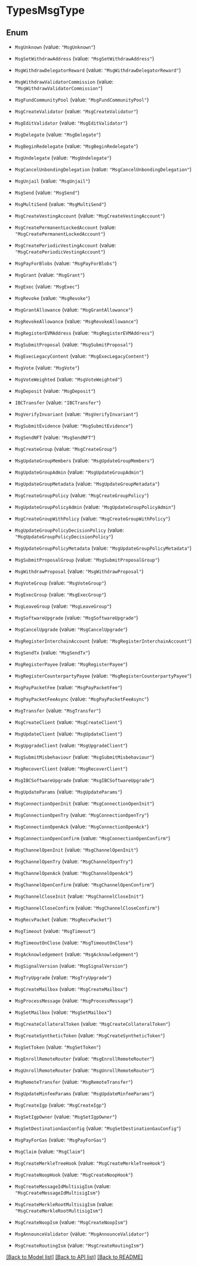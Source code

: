 # TypesMsgType

## Enum


* `MsgUnknown` (value: `"MsgUnknown"`)

* `MsgSetWithdrawAddress` (value: `"MsgSetWithdrawAddress"`)

* `MsgWithdrawDelegatorReward` (value: `"MsgWithdrawDelegatorReward"`)

* `MsgWithdrawValidatorCommission` (value: `"MsgWithdrawValidatorCommission"`)

* `MsgFundCommunityPool` (value: `"MsgFundCommunityPool"`)

* `MsgCreateValidator` (value: `"MsgCreateValidator"`)

* `MsgEditValidator` (value: `"MsgEditValidator"`)

* `MsgDelegate` (value: `"MsgDelegate"`)

* `MsgBeginRedelegate` (value: `"MsgBeginRedelegate"`)

* `MsgUndelegate` (value: `"MsgUndelegate"`)

* `MsgCancelUnbondingDelegation` (value: `"MsgCancelUnbondingDelegation"`)

* `MsgUnjail` (value: `"MsgUnjail"`)

* `MsgSend` (value: `"MsgSend"`)

* `MsgMultiSend` (value: `"MsgMultiSend"`)

* `MsgCreateVestingAccount` (value: `"MsgCreateVestingAccount"`)

* `MsgCreatePermanentLockedAccount` (value: `"MsgCreatePermanentLockedAccount"`)

* `MsgCreatePeriodicVestingAccount` (value: `"MsgCreatePeriodicVestingAccount"`)

* `MsgPayForBlobs` (value: `"MsgPayForBlobs"`)

* `MsgGrant` (value: `"MsgGrant"`)

* `MsgExec` (value: `"MsgExec"`)

* `MsgRevoke` (value: `"MsgRevoke"`)

* `MsgGrantAllowance` (value: `"MsgGrantAllowance"`)

* `MsgRevokeAllowance` (value: `"MsgRevokeAllowance"`)

* `MsgRegisterEVMAddress` (value: `"MsgRegisterEVMAddress"`)

* `MsgSubmitProposal` (value: `"MsgSubmitProposal"`)

* `MsgExecLegacyContent` (value: `"MsgExecLegacyContent"`)

* `MsgVote` (value: `"MsgVote"`)

* `MsgVoteWeighted` (value: `"MsgVoteWeighted"`)

* `MsgDeposit` (value: `"MsgDeposit"`)

* `IBCTransfer` (value: `"IBCTransfer"`)

* `MsgVerifyInvariant` (value: `"MsgVerifyInvariant"`)

* `MsgSubmitEvidence` (value: `"MsgSubmitEvidence"`)

* `MsgSendNFT` (value: `"MsgSendNFT"`)

* `MsgCreateGroup` (value: `"MsgCreateGroup"`)

* `MsgUpdateGroupMembers` (value: `"MsgUpdateGroupMembers"`)

* `MsgUpdateGroupAdmin` (value: `"MsgUpdateGroupAdmin"`)

* `MsgUpdateGroupMetadata` (value: `"MsgUpdateGroupMetadata"`)

* `MsgCreateGroupPolicy` (value: `"MsgCreateGroupPolicy"`)

* `MsgUpdateGroupPolicyAdmin` (value: `"MsgUpdateGroupPolicyAdmin"`)

* `MsgCreateGroupWithPolicy` (value: `"MsgCreateGroupWithPolicy"`)

* `MsgUpdateGroupPolicyDecisionPolicy` (value: `"MsgUpdateGroupPolicyDecisionPolicy"`)

* `MsgUpdateGroupPolicyMetadata` (value: `"MsgUpdateGroupPolicyMetadata"`)

* `MsgSubmitProposalGroup` (value: `"MsgSubmitProposalGroup"`)

* `MsgWithdrawProposal` (value: `"MsgWithdrawProposal"`)

* `MsgVoteGroup` (value: `"MsgVoteGroup"`)

* `MsgExecGroup` (value: `"MsgExecGroup"`)

* `MsgLeaveGroup` (value: `"MsgLeaveGroup"`)

* `MsgSoftwareUpgrade` (value: `"MsgSoftwareUpgrade"`)

* `MsgCancelUpgrade` (value: `"MsgCancelUpgrade"`)

* `MsgRegisterInterchainAccount` (value: `"MsgRegisterInterchainAccount"`)

* `MsgSendTx` (value: `"MsgSendTx"`)

* `MsgRegisterPayee` (value: `"MsgRegisterPayee"`)

* `MsgRegisterCounterpartyPayee` (value: `"MsgRegisterCounterpartyPayee"`)

* `MsgPayPacketFee` (value: `"MsgPayPacketFee"`)

* `MsgPayPacketFeeAsync` (value: `"MsgPayPacketFeeAsync"`)

* `MsgTransfer` (value: `"MsgTransfer"`)

* `MsgCreateClient` (value: `"MsgCreateClient"`)

* `MsgUpdateClient` (value: `"MsgUpdateClient"`)

* `MsgUpgradeClient` (value: `"MsgUpgradeClient"`)

* `MsgSubmitMisbehaviour` (value: `"MsgSubmitMisbehaviour"`)

* `MsgRecoverClient` (value: `"MsgRecoverClient"`)

* `MsgIBCSoftwareUpgrade` (value: `"MsgIBCSoftwareUpgrade"`)

* `MsgUpdateParams` (value: `"MsgUpdateParams"`)

* `MsgConnectionOpenInit` (value: `"MsgConnectionOpenInit"`)

* `MsgConnectionOpenTry` (value: `"MsgConnectionOpenTry"`)

* `MsgConnectionOpenAck` (value: `"MsgConnectionOpenAck"`)

* `MsgConnectionOpenConfirm` (value: `"MsgConnectionOpenConfirm"`)

* `MsgChannelOpenInit` (value: `"MsgChannelOpenInit"`)

* `MsgChannelOpenTry` (value: `"MsgChannelOpenTry"`)

* `MsgChannelOpenAck` (value: `"MsgChannelOpenAck"`)

* `MsgChannelOpenConfirm` (value: `"MsgChannelOpenConfirm"`)

* `MsgChannelCloseInit` (value: `"MsgChannelCloseInit"`)

* `MsgChannelCloseConfirm` (value: `"MsgChannelCloseConfirm"`)

* `MsgRecvPacket` (value: `"MsgRecvPacket"`)

* `MsgTimeout` (value: `"MsgTimeout"`)

* `MsgTimeoutOnClose` (value: `"MsgTimeoutOnClose"`)

* `MsgAcknowledgement` (value: `"MsgAcknowledgement"`)

* `MsgSignalVersion` (value: `"MsgSignalVersion"`)

* `MsgTryUpgrade` (value: `"MsgTryUpgrade"`)

* `MsgCreateMailbox` (value: `"MsgCreateMailbox"`)

* `MsgProcessMessage` (value: `"MsgProcessMessage"`)

* `MsgSetMailbox` (value: `"MsgSetMailbox"`)

* `MsgCreateCollateralToken` (value: `"MsgCreateCollateralToken"`)

* `MsgCreateSyntheticToken` (value: `"MsgCreateSyntheticToken"`)

* `MsgSetToken` (value: `"MsgSetToken"`)

* `MsgEnrollRemoteRouter` (value: `"MsgEnrollRemoteRouter"`)

* `MsgUnrollRemoteRouter` (value: `"MsgUnrollRemoteRouter"`)

* `MsgRemoteTransfer` (value: `"MsgRemoteTransfer"`)

* `MsgUpdateMinfeeParams` (value: `"MsgUpdateMinfeeParams"`)

* `MsgCreateIgp` (value: `"MsgCreateIgp"`)

* `MsgSetIgpOwner` (value: `"MsgSetIgpOwner"`)

* `MsgSetDestinationGasConfig` (value: `"MsgSetDestinationGasConfig"`)

* `MsgPayForGas` (value: `"MsgPayForGas"`)

* `MsgClaim` (value: `"MsgClaim"`)

* `MsgCreateMerkleTreeHook` (value: `"MsgCreateMerkleTreeHook"`)

* `MsgCreateNoopHook` (value: `"MsgCreateNoopHook"`)

* `MsgCreateMessageIdMultisigIsm` (value: `"MsgCreateMessageIdMultisigIsm"`)

* `MsgCreateMerkleRootMultisigIsm` (value: `"MsgCreateMerkleRootMultisigIsm"`)

* `MsgCreateNoopIsm` (value: `"MsgCreateNoopIsm"`)

* `MsgAnnounceValidator` (value: `"MsgAnnounceValidator"`)

* `MsgCreateRoutingIsm` (value: `"MsgCreateRoutingIsm"`)


[[Back to Model list]](../README.md#documentation-for-models) [[Back to API list]](../README.md#documentation-for-api-endpoints) [[Back to README]](../README.md)


